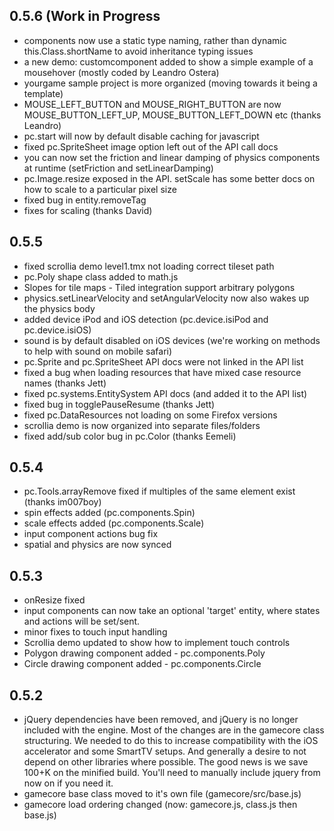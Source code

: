 ## 0.5.6 (Work in Progress

- components now use a static type naming, rather than dynamic this.Class.shortName to avoid inheritance typing issues
- a new demo: customcomponent added to show a simple example of a mousehover (mostly coded by Leandro Ostera)
- yourgame sample project is more organized (moving towards it being a template)
- MOUSE_LEFT_BUTTON and MOUSE_RIGHT_BUTTON are now MOUSE_BUTTON_LEFT_UP, MOUSE_BUTTON_LEFT_DOWN etc (thanks Leandro)
- pc.start will now by default disable caching for javascript
- fixed pc.SpriteSheet image option left out of the API call docs
- you can now set the friction and linear damping of physics components at runtime (setFriction and setLinearDamping)
- pc.Image.resize exposed in the API. setScale has some better docs on how to scale to a particular pixel size
- fixed bug in entity.removeTag
- fixes for scaling (thanks David)

## 0.5.5

- fixed scrollia demo level1.tmx not loading correct tileset path
- pc.Poly shape class added to math.js
- Slopes for tile maps - Tiled integration support arbitrary polygons
- physics.setLinearVelocity and setAngularVelocity now also wakes up the physics body
- added device iPod and iOS detection (pc.device.isiPod and pc.device.isiOS)
- sound is by default disabled on iOS devices (we're working on methods to help with sound on mobile safari)
- pc.Sprite and pc.SpriteSheet API docs were not linked in the API list
- fixed a bug when loading resources that have mixed case resource names (thanks Jett)
- fixed pc.systems.EntitySystem API docs (and added it to the API list)
- fixed bug in togglePauseResume (thanks Jett)
- fixed pc.DataResources not loading on some Firefox versions
- scrollia demo is now organized into separate files/folders
- fixed add/sub color bug in pc.Color (thanks Eemeli)

## 0.5.4

- pc.Tools.arrayRemove fixed if multiples of the same element exist (thanks im007boy)
- spin effects added (pc.components.Spin)
- scale effects added (pc.components.Scale)
- input component actions bug fix
- spatial and physics are now synced

## 0.5.3

- onResize fixed
- input components can now take an optional 'target' entity, where states and actions will be set/sent.
- minor fixes to touch input handling
- Scrollia demo updated to show how to implement touch controls
- Polygon drawing component added - pc.components.Poly
- Circle drawing component added - pc.components.Circle

## 0.5.2

- jQuery dependencies have been removed, and jQuery is no longer included with the engine. Most of the changes are in
the gamecore class structuring. We needed to do this to increase compatibility with the iOS accelerator and some SmartTV
setups. And generally a desire to not depend on other libraries where possible. The good news is we save 100+K on the
minified build. You'll need to manually include jquery from now on if you need it.
- gamecore base class moved to it's own file (gamecore/src/base.js)
- gamecore load ordering changed (now: gamecore.js, class.js then base.js)
